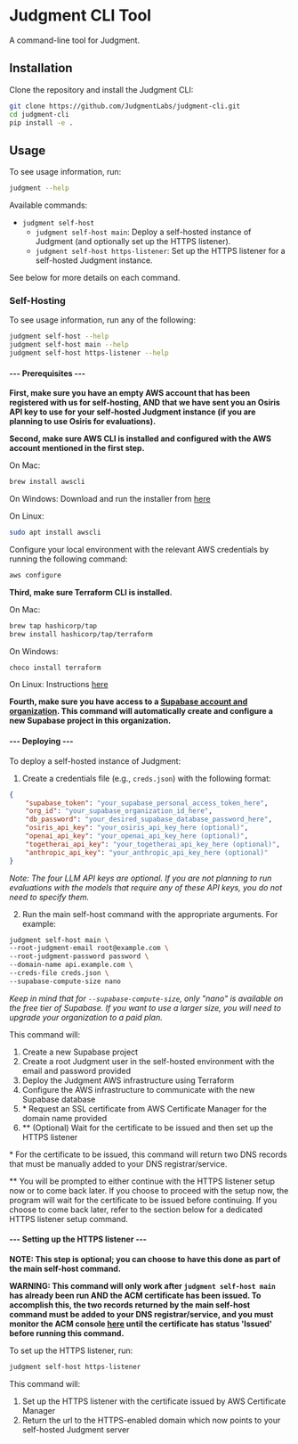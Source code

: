# Judgment CLI Tool

A command-line tool for Judgment.

## Installation

Clone the repository and install the Judgment CLI:
```bash
git clone https://github.com/JudgmentLabs/judgment-cli.git
cd judgment-cli
pip install -e .
```

## Usage

To see usage information, run:
```bash
judgment --help
```

Available commands:
- `judgment self-host`
  - `judgment self-host main`: Deploy a self-hosted instance of Judgment (and optionally set up the HTTPS listener).
  - `judgment self-host https-listener`: Set up the HTTPS listener for a self-hosted Judgment instance.

See below for more details on each command.

### Self-Hosting

To see usage information, run any of the following:
```bash
judgment self-host --help
judgment self-host main --help
judgment self-host https-listener --help
```

#### --- Prerequisites ---


**First, make sure you have an empty AWS account that has been registered with us for self-hosting, AND that we have sent you an Osiris API key to use for your self-hosted Judgment instance (if you are planning to use Osiris for evaluations).**

**Second, make sure AWS CLI is installed and configured with the AWS account mentioned in the first step.**

On Mac:
```bash
brew install awscli
```

On Windows:
Download and run the installer from [here](https://awscli.amazonaws.com/AWSCLIV2.msi)

On Linux:
```bash
sudo apt install awscli
```

Configure your local environment with the relevant AWS credentials by running the following command:
```bash
aws configure
```

**Third, make sure Terraform CLI is installed.**

On Mac:
```bash
brew tap hashicorp/tap
brew install hashicorp/tap/terraform
```

On Windows:
```bash
choco install terraform
```

On Linux:
Instructions [here](https://developer.hashicorp.com/terraform/tutorials/aws-get-started/install-cli)

**Fourth, make sure you have access to a [Supabase account and organization](https://supabase.com/dashboard/sign-in?returnTo=%2Fprojects). This command will automatically create and configure a new Supabase project in this organization.**

#### --- Deploying ---

To deploy a self-hosted instance of Judgment:

1. Create a credentials file (e.g., `creds.json`) with the following format:
```json
{
    "supabase_token": "your_supabase_personal_access_token_here",
    "org_id": "your_supabase_organization_id_here",
    "db_password": "your_desired_supabase_database_password_here",
    "osiris_api_key": "your_osiris_api_key_here (optional)",
    "openai_api_key": "your_openai_api_key_here (optional)",
    "togetherai_api_key": "your_togetherai_api_key_here (optional)",
    "anthropic_api_key": "your_anthropic_api_key_here (optional)"
}
```

*Note: The four LLM API keys are optional. If you are not planning to run evaluations with the models that require any of these API keys, you do not need to specify them.*

2. Run the main self-host command with the appropriate arguments. For example:
```bash
judgment self-host main \
--root-judgment-email root@example.com \
--root-judgment-password password \
--domain-name api.example.com \
--creds-file creds.json \
--supabase-compute-size nano
```
*Keep in mind that for `--supabase-compute-size`, only "nano" is available on the free tier of Supabase. If you want to use a larger size, you will need to upgrade your organization to a paid plan.*

This command will:
1. Create a new Supabase project
2. Create a root Judgment user in the self-hosted environment with the email and password provided
3. Deploy the Judgment AWS infrastructure using Terraform
4. Configure the AWS infrastructure to communicate with the new Supabase database
5. \* Request an SSL certificate from AWS Certificate Manager for the domain name provided
6. ** (Optional) Wait for the certificate to be issued and then set up the HTTPS listener

\* For the certificate to be issued, this command will return two DNS records that must be manually added to your DNS registrar/service.

** You will be prompted to either continue with the HTTPS listener setup now or to come back later. If you choose to proceed with the setup now, the program will wait for the certificate to be issued before continuing. If you choose to come back later, refer to the section below for a dedicated HTTPS listener setup command.



#### --- Setting up the HTTPS listener ---
**NOTE: This step is optional; you can choose to have this done as part of the main self-host command.**

**WARNING: This command will only work after `judgment self-host main` has already been run AND the ACM certificate has been issued. To accomplish this, the two records returned by the main self-host command must be added to your DNS registrar/service, and you must monitor the ACM console [here](https://console.aws.amazon.com/acm/home) until the certificate has status 'Issued' before running this command.**

To set up the HTTPS listener, run:
```bash
judgment self-host https-listener
```

This command will:
1. Set up the HTTPS listener with the certificate issued by AWS Certificate Manager
2. Return the url to the HTTPS-enabled domain which now points to your self-hosted Judgment server

